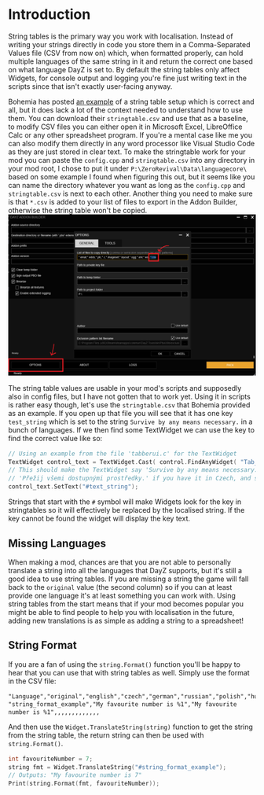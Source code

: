 # Introduction
String tables is the primary way you work with localisation. Instead of writing your strings directly in code you store them in a Comma-Separated Values file (CSV from now on) which, when formatted properly, can hold multiple languages of the same string in it and return the correct one based on what language DayZ is set to. By default the string tables only affect Widgets, for console output and logging you're fine just writing text in the scripts since that isn't exactly user-facing anyway.

Bohemia has posted [an example](https://github.com/BohemiaInteractive/DayZ-Samples/tree/master/Test_Stringtable) of a string table setup which is correct and all, but it does lack a lot of the context needed to understand how to use them. You can download their `stringtable.csv` and use that as a baseline, to modify CSV files you can either open it in Microsoft Excel, LibreOffice Calc or any other spreadsheet program. If you're a mental case like me you can also modify them directly in any word processor like Visual Studio Code as they are just stored in clear text. To make the stringtable work for your mod you can paste the `config.cpp` and `stringtable.csv`  into any directory in your mod root, I chose to put it under `P:\ZeroRevival\Data\languagecore\` based on some example I found when figuring this out, but it seems like you can name the directory whatever you want as long as the `config.cpp` and `stringtable.csv` is next to each other. Another thing you need to make sure is that `*.csv` is added to your list of files to export in the Addon Builder, otherwise the string table won't be copied.
![Export Settings](../github_content/csv_export.png)

The string table values are usable in your mod's scripts and supposedly also in config files, but I have not gotten that to work yet. Using it in scripts is rather easy though, let's use the `stringtable.csv` that Bohemia provided as an example. If you open up that file you will see that it has one key `test_string` which is set to the string `Survive by any means necessary.` in a bunch of languages. If we then find some TextWidget we can use the key to find the correct value like so:
```cpp
// Using an example from the file 'tabberui.c' for the TextWidget
TextWidget control_text = TextWidget.Cast( control.FindAnyWidget( "Tab_Control_x_Title" ) );
// This should make the TextWidget say 'Survive by any means necessary.' if you have the game in English,
// 'Přežij všemi dostupnými prostředky.' if you have it in Czech, and so on.
control_text.SetText("#text_string");
```
Strings that start with the `#` symbol will make Widgets look for the key in stringtables so it will effectively be replaced by the localised string. If the key cannot be found the widget will display the key text.
## Missing Languages
When making a mod, chances are that you are not able to personally translate a string into all the languages that DayZ supports, but it's still a good idea to use string tables. If you are missing a string the game will fall back to the `original` value (the second column) so if you can at least provide one language it's at least something you can work with. Using string tables from the start means that if your mod becomes popular you might be able to find people to help you with localisation in the future, adding new translations is as simple as adding a string to a spreadsheet!
## String Format
If you are a fan of using the `string.Format()` function you'll be happy to hear that you can use that with string tables as well. Simply use the format in the CSV file:
```csv
"Language","original","english","czech","german","russian","polish","hungarian","italian","spanish","french","chinese","japanese","portuguese","chinesesimp",
"string_format_example","My favourite number is %1","My favourite number is %1",,,,,,,,,,,,,
```
And then use the `Widget.TranslateString(string)` function to get the string from the string table, the return string can then be used with `string.Format()`.
```cpp
int favouriteNumber = 7;
string fmt = Widget.TranslateString("#string_format_example");
// Outputs: "My favourite number is 7"
Print(string.Format(fmt, favouriteNumber));
```